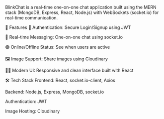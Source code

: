 BlinkChat is a real-time one-on-one chat application built using the MERN stack (MongoDB, Express, React, Node.js) with WebSockets (socket.io) for real-time communication.

🚀 Features
🔐 Authentication: Secure Login/Signup using JWT

💬 Real-time Messaging: One-on-one chat using socket.io

🟢 Online/Offline Status: See when users are active

🖼️ Image Support: Share images using Cloudinary

🧑‍💻 Modern UI: Responsive and clean interface built with React

🛠️ Tech Stack
Frontend: React, socket.io-client, Axios

Backend: Node.js, Express, MongoDB, socket.io

Authentication: JWT

Image Hosting: Cloudinary

